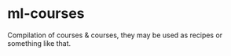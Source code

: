 # ml-courses

Compilation of courses & courses, they may be used as recipes or something like that. 
